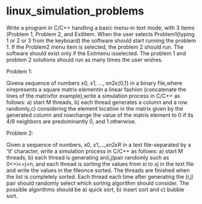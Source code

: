 # linux_simulation_problems
Write a program in C/C++ handling a basic menu–in text mode, with 3 items (Problem 1, Problem 2, and Exititem.  When the user selects Problem1(typing 1 or 2 or 3 from the keyboard) the  software  should  start  running  the  problem  1.  If  the Problem2 menu  item  is  selected,  the problem 2 should run. The software should exist only if the Exitmenu isselected. The problem 1 and problem 2 solutions should run as many times the user wishes.

Problem 1: 

Givena sequence of numbers x0, x1, ..., xn2ε{0,1} in a binary file,where xirepresents a square matrix elementin a linear fashion (concatenate the lines of the matrixfor example),write a simulation process in C/C++  as follows: a) start M threads, b) each thread generates a column  and  a  row  randomly,c)  considering the  element  location in  the  matrix given  by  the generated column and rowchange the value of the matrix element to 0 if its 4/8 neighbors are predominantly 0, and 1 otherwise. 

Problem  2:  

Given  a  sequence  of  numbers, x0, x1,...,xn2εR  in  a  text  file-separated  by  a  ‘\t’ character, write a simulation process in C/C++ as follows: a) start M threads, b) each thread is generating an(i,j)pair randomly such as 0&lt;=i&lt;=j&lt;n, and each thread is sorting the values from xi to xj in the text file and write the values in the fileonce sorted. The threads are finished when the list is completely sorted. Each thread each time after generating the (i,j) pair should randomly select which sorting algorithm should consider. The possible algorithms should be a) quick sort, b) insert sort and c) bubble sort.
